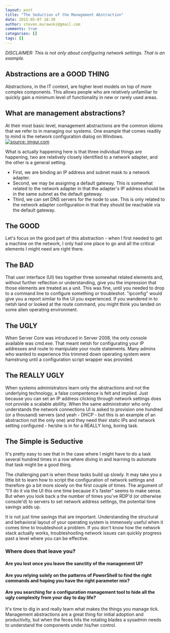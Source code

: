 ```yaml
---
layout: post
title: "The Seduction of the Management Abstraction"
date: 2015-05-07 18:30
author: steven.murawski@gmail.com
comments: true
categories: []
tags: []
---
```



*DISCLAIMER: This is not only about configuring network settings. That is an example.*


## Abstractions are a GOOD THING



Abstractions, in the IT context, are higher level models on top of more complex components.  This allows people who are relatively unfamiliar to quickly gain a minimum level of functionality in new or rarely used areas.


## What are management abstractions?



At their most basic level, management abstractions are the common idioms that we refer to in managing our systems.  One example that comes readily to mind is the network configuration dialog on Windows.
<a href="http://imgur.com/KDTMJKO">![](http://i.imgur.com/KDTMJKO.png "source: imgur.com")</a>

What is actually happening here is that three individual things are happening, two are relatively closely identified to a network adapter, and the other is a general setting.


*   First, we are binding an IP address and subnet mask to a network adapter.
*   Second, we may be assigning a default gateway.  This is somewhat related to the network adapter in that the adapter's IP address should be in the same subnet as the default gateway.
*   Third, we can set DNS servers for the node to use.  This is only related to the network adapter configuration in that they should be reachable via the default gateway.

## The GOOD



Let's focus on the good part of this abstraction - when I first needed to get a machine on the network, I only had one place to go and all the critical elements I might need are right there.


## The BAD



That user interface (UI) ties together three somewhat related elements and, without further reflection or understanding, give you the impression that those elements are treated as a unit.  This was fine, until you needed to drop to a command line to configure something or troubleshot.  "ipconfig" would give you a report similar to the UI you experienced. If you wandered in to netsh land or looked at the route command, you might think you landed on some alien operating environment.


## The UGLY



When Server Core was introduced in Server 2008, the only console available was cmd.exe.  That meant netsh for configurating your IP addresses and route to manipulate your route statements.  Many admins who wanted to experience this trimmed down operating system were hamstrung until a configuration script wrapper was provided.


## The REALLY UGLY



When systems administrators learn only the abstractions and not the underlying technology, a false compentence is felt and implied.  Just because you can set an IP address clicking through network settings does not provide a scalable abililty.  When the same administrator who only understands the network connections UI is asked to provision one hundred (or a thousand) servers (and yeah - DHCP - but this is an example of an abstraction not the only one) and they need their static IPs and network setting configured - he/she is in for a REALLY long, boring task.  


## The Simple is Seductive



It's pretty easy to see that in the case where I might have to do a task several hundred times in a row where diving in and learning to automate that task might be a good thing.  


The challenging part is when those tasks build up slowly.  It may take you a little bit to learn how to script the configuration of network settings and therefore go a bit more slowly on the first couple of times.  The argument of "I'll do it via the UI this one time because it's faster" seems to make sense.  But when you look back a the number of times you've RDP'd (or otherwise console'd) to servers to set network address settings, the potential time savings adds up.


It is not just time savings that are important.  Understanding the structural and behavioral layout of your operating system is immensely useful when it comes time to troubleshoot a problem.  If you don't know how the network stack actually works, troubleshooting network issues can quickly progress past a level where you can be effective.


### Where does that leave you?



#### Are you lost once you leave the sanctity of the management UI?



#### Are you relying solely on the patterns of PowerShell to find the right commands and hoping you have the right parameter mix?



#### Are you searching for a configuration management tool to hide all the ugly complexity from your day to day life?



It's time to dig in and really learn what makes the things you manage tick.  Management abstractions are a great thing for initial adoption and productivity, but when the feces hits the rotating blades a sysadmin needs to understand the components under his/her control.

